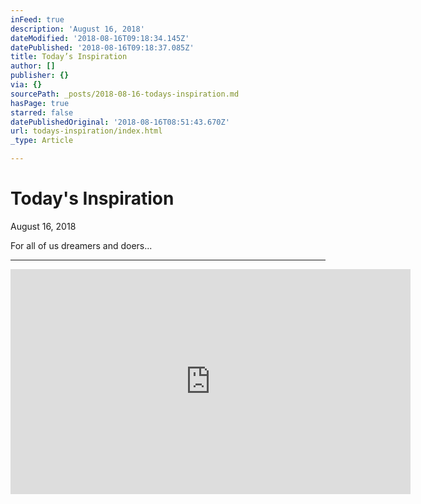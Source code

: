 ```yaml
---
inFeed: true
description: 'August 16, 2018'
dateModified: '2018-08-16T09:18:34.145Z'
datePublished: '2018-08-16T09:18:37.085Z'
title: Today’s Inspiration
author: []
publisher: {}
via: {}
sourcePath: _posts/2018-08-16-todays-inspiration.md
hasPage: true
starred: false
datePublishedOriginal: '2018-08-16T08:51:43.670Z'
url: todays-inspiration/index.html
_type: Article

---
```

# Today's Inspiration

August 16, 2018

For all of us dreamers and doers...

---

<iframe src="https://cdn.embedly.com/widgets/media.html?src=http%3A%2F%2Fwww.youtube.com%2Fembed%2FKHo87X0tipk&amp;src_secure=1&amp;url=http%3A%2F%2Fwww.youtube.com%2Fwatch%3Fv%3DKHo87X0tipk&amp;image=http%3A%2F%2Fi.ytimg.com%2Fvi%2FKHo87X0tipk%2Fhqdefault.jpg&amp;key=a715cf41cc93453ca338d350cd26f87b&amp;type=text%2Fhtml&amp;schema=youtube" width="640" height="360" scrolling="no" frameborder="0" allowfullscreen="true" style=""></iframe>